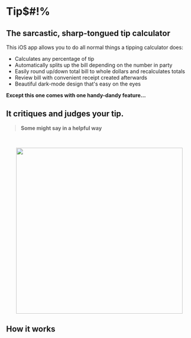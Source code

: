 # Tip$#!%

## The sarcastic, sharp-tongued tip calculator

This iOS app allows you to do all normal things a tipping calculator does:

* Calculates any percentage of tip
* Automatically splits up the bill depending on the number in party
* Easily round up/down total bill to whole dollars and recalculates totals
* Review bill with convenient receipt created afterwards
* Beautiful dark-mode design that's easy on the eyes

**Except this one comes with one handy-dandy feature...**

## It critiques and judges your tip.
> **Some might say in a helpful way**
<br>
<p align="center">
<img src="https://github.com/matt-martindale/TipsAndGiggles/blob/master/Images/Tip%24%23!%25.png" width="450" />
</p>

## How it works


